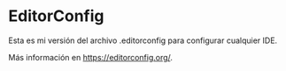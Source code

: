 # EditorConfig
Esta es mi versión del archivo .editorconfig para configurar cualquier IDE.

Más información en https://editorconfig.org/.


